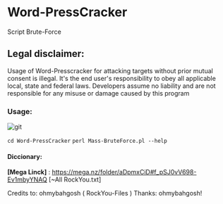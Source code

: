 # Word-PressCracker
Script Brute-Force



## Legal disclaimer:
Usage of Word-Presscracker for attacking targets without prior mutual consent is illegal. It's the end user's responsibility to obey all applicable local, state and federal laws. Developers assume no liability and are not responsible for any misuse or damage caused by this program

### Usage:

![git](https://user-images.githubusercontent.com/96127116/217363964-2ec636e0-44d6-44ca-829b-86641f208369.png)


 `cd Word-PressCracker`
 `perl Mass-BruteForce.pl --help`
 
 #### Diccionary:
 
 **[Mega Linck]** : https://mega.nz/folder/aDpmxCiD#f_pSJ0vV698-Ev1mbyYNAQ   [~All RockYou.txt]
 
 Credits to: ohmybahgosh ( RockYou-Files )
Thanks: ohmybahgosh!

 
 
